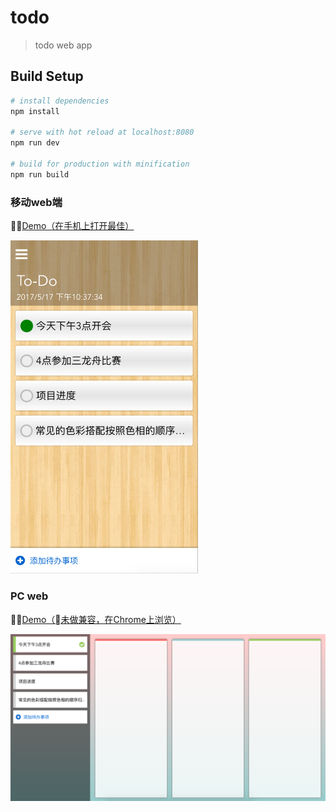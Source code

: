 # todo

> todo web app

## Build Setup

``` bash
# install dependencies
npm install

# serve with hot reload at localhost:8080
npm run dev

# build for production with minification
npm run build
```
### 移动web端
<a href="http://wuchaofan.github.io/demo/todo/index.html#/">Demo（在手机上打开最佳）</a>

<img src="./mobile.png" width="300">

### PC web
<a href="http://wuchaofan.github.io/demo/todo/index.html#/pc">Demo（未做兼容，在Chrome上浏览）</a>

<img src="./pc.png" width="660">
